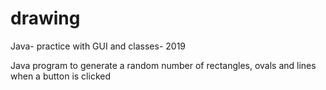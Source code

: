# drawing
Java- practice with GUI and classes- 2019

Java program to generate a random number of rectangles, ovals and lines when a button is clicked
